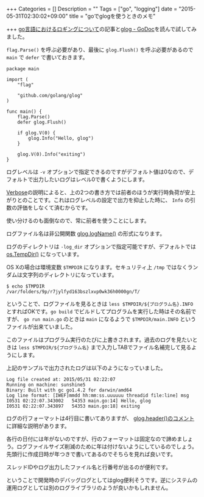 +++
Categories = []
Description = ""
Tags = ["go", "logging"]
date = "2015-05-31T02:30:02+09:00"
title = "goでglogを使うときのメモ"

+++
[go言語におけるロギングについて](http://blog.satotaichi.info/logging-frameworks-for-go/)の記事と[glog - GoDoc](http://godoc.org/github.com/golang/glog)を読んで試してみました。

`flag.Parse()` を呼ぶ必要があり、最後に `glog.Flush()` を呼ぶ必要があるので `main` で `defer` で書いておきます。

```
package main

import (
	"flag"

	"github.com/golang/glog"
)

func main() {
	flag.Parse()
	defer glog.Flush()

	if glog.V(0) {
		glog.Info("Hello, glog")
	}

	glog.V(0).Info("exiting")
}
```

ログレベルは `-v` オプションで指定できるのですがデフォルト値は0なので、デフォルトで出力したいログはレベル0で書くようにします。

[Verbose](http://godoc.org/github.com/golang/glog#Verbose)の説明によると、上の2つの書き方では前者のほうが実行時負荷が安上がりとのことです。これはログレベルの設定で出力を抑止した時に、 `Info` の引数の評価をしなくて済むからです。

使い分けるのも面倒なので、常に前者を使うことにします。

ログファイル名は非公開関数 [glog.logName()](https://github.com/golang/glog/blob/44145f04b68cf362d9c4df2182967c2275eaefed/glog_file.go#L83-L97) の形式になります。

ログのディレクトリは `-log_dir` オプションで指定可能ですが、デフォルトでは [os.TempDir()](http://golang.org/pkg/os/#TempDir) になっています。

OS Xの場合は環境変数 `$TMPDIR` になります。セキュリティ上 `/tmp` ではなくランダムは文字列のディレクトリになっています。

```
$ echo $TMPDIR
/var/folders/9p/r7jylfyd163bszlxvp0wk36h0000gn/T/
```

ということで、ログファイルを見るときは `less $TMPDIR/${プログラム名}.INFO` とすればOKです。`go build` でビルドしてプログラムを実行した時はその名前ですが、 `go run main.go` のときは `main` になるようで `$TMPDIR/main.INFO` というファイルが出来ていました。

このファイルはプログラム実行のたびに上書きされます。過去のログを見たいときは `less $TMPDIR/${プログラム名}` まで入力しTABでファイル名補完して見るようにします。

上記のサンプルで出力されたログは以下のようになっていました。

```
Log file created at: 2015/05/31 02:22:07
Running on machine: sunshine5
Binary: Built with gc go1.4.2 for darwin/amd64
Log line format: [IWEF]mmdd hh:mm:ss.uuuuuu threadid file:line] msg
I0531 02:22:07.343002   54353 main.go:14] Hello, glog
I0531 02:22:07.343897   54353 main.go:18] exiting
```

ログの行フォーマットは4行目に書いてありますが、 [glog.header()のコメント](https://github.com/golang/glog/blob/44145f04b68cf362d9c4df2182967c2275eaefed/glog.go#L518-L534) に詳細な説明があります。

各行の日付には年がないのですが、行のフォーマットは固定なので諦めましょう。ログファイルサイズ削減のために年は付けないようにしているのでしょう。先頭行に作成日時が年つきで書いてあるのでそちらを見れば良いです。

スレッドIDやログ出力したファイル名と行番号が出るのが便利です。

ということで開発時のデバッグログとしてはglog便利そうです。逆にシステムの運用ログとしては別のログライブラリのようが良いかもしれません。
